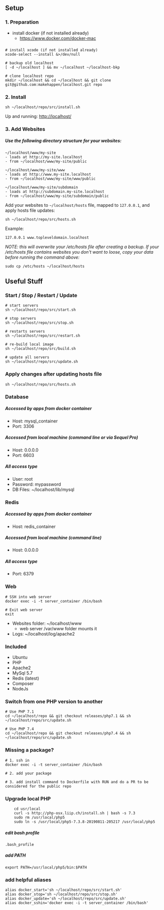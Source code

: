 ## Setup

### 1. Preparation
  * install docker (if not installed already)
    - https://www.docker.com/docker-mac
###
    # install xcode (if not installed already)
    xcode-select --install &>/dev/null
     
    # backup old localhost
    [ -d ~/localhost ] && mv ~/localhost ~/localhost-bkp
     
    # clone localhost repo
    mkdir ~/localhost && cd ~/localhost && git clone git@github.com:makehappen/localhost.git repo

### 2. Install
    sh ~/localhost/repo/src/install.sh

Up and running: [http://localhost/](http://localhost/)

### 3. Add Websites

##### Use the following directory structure for your websites:
  
    ~/localhost/www/my-site
    - loads at http://my-site.localhost
    - from ~/localhost/www/my-site/public
    
    ~/localhost/www/my-site/www
    - loads at http://www.my-site.localhost
    - from ~/localhost/www/my-site/www/public
    
    ~/localhost/www/my-site/subdomain
    - loads at http://subdomain.my-site.localhost
    - from ~/localhost/www/my-site/subdomain/public
    
Add your websites to `~/localhost/hosts` file, mapped to `127.0.0.1`, and apply hosts file updates:
        
    sh ~/localhost/repo/src/hosts.sh

Example:

    127.0.0.1 www.topleveldomain.localhost

_NOTE: this will overwrite your /etc/hosts file after creating a backup.
If your /etc/hosts file contains websites you don't want to loose, copy your data before running the command above:_

	sudo cp /etc/hosts ~/localhost/hosts

## Useful Stuff

### Start / Stop / Restart / Update
    # start servers
    sh ~/localhost/repo/src/start.sh
    
    # stop servers
    sh ~/localhost/repo/src/stop.sh
    
    # restarts servers
    sh ~/localhost/repo/src/restart.sh
    
    # re-build local image
    sh ~/localhost/repo/src/build.sh

    # update all servers
    sh ~/localhost/repo/src/update.sh

### Apply changes after updating hosts file
    sh ~/localhost/repo/src/hosts.sh

### Database
##### Accessed by apps from docker container
  * Host: mysql_container
  * Port: 3306
  
##### Accessed from local machine (command line or via Sequel Pro)
  * Host: 0.0.0.0
  * Port: 6603
  
##### All access type  
  * User: root
  * Password: mypassword
  * DB Files: ~/localhost/lib/mysql

### Redis
##### Accessed by apps from docker container
  * Host: redis_container
  
##### Accessed from local machine (command line)
  * Host: 0.0.0.0

##### All access type
  * Port: 6379

### Web
    # SSH into web server
    docker exec -i -t server_container /bin/bash

    # Exit web server
    exit
    
  * Websites folder: ~/localhost/www
    * web server /var/www folder mounts it
  * Logs: ~/localhost/log/apache2
    
### Included

  * Ubuntu 
  * PHP
  * Apache2
  * MySql 5.7
  * Redis (latest)
  * Composer
  * NodeJs

### Switch from one PHP version to another

    # Use PHP 7.1
    cd ~/localhost/repo && git checkout releases/php7.1 && sh ~/localhost/repo/src/update.sh

    # Use PHP 7.4
    cd ~/localhost/repo && git checkout releases/php7.4 && sh ~/localhost/repo/src/update.sh

### Missing a package?
    # 1. ssh in
    docker exec -i -t server_container /bin/bash
    
    # 2. add your package

    # 3. add install command to Dockerfile with RUN and do a PR to be considered for the public repo
    
### Upgrade local PHP        
        cd usr/local
        curl -s http://php-osx.liip.ch/install.sh | bash -s 7.3
        sudo rm /usr/local/php5
        sudo ln -s /usr/local/php5-7.3.8-20190811-205217 /usr/local/php5

##### edit bash profile
    .bash_profile

##### add PATH
    export PATH=/usr/local/php5/bin:$PATH

### add helpful aliases
    alias docker_start='sh ~/localhost/repo/src/start.sh'
    alias docker_stop='sh ~/localhost/repo/src/stop.sh'
    alias docker_update='sh ~/localhost/repo/src/update.sh'
    alias docker_sshin='docker exec -i -t server_container /bin/bash'
